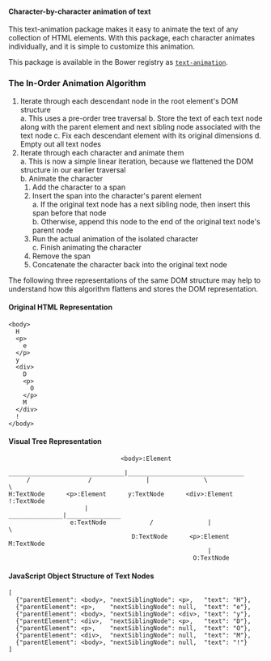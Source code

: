 #### Character-by-character animation of text

This text-animation package makes it easy to animate the text of any collection of HTML elements. With this package, each character animates individually, and it is simple to customize this animation.

This package is available in the Bower registry as [`text-animation`][bower-url].

### The In-Order Animation Algorithm

1. Iterate through each descendant node in the root element's DOM structure  
  a. This uses a pre-order tree traversal
  b. Store the text of each text node along with the parent element and next sibling node associated with the text node
  c. Fix each descendant element with its original dimensions
  d. Empty out all text nodes
2. Iterate through each character and animate them  
  a. This is now a simple linear iteration, because we flattened the DOM structure in our earlier traversal  
  b. Animate the character  
    1. Add the character to a span  
    2. Insert the span into the character's parent element  
      a. If the original text node has a next sibling node, then insert this span before that node  
      b. Otherwise, append this node to the end of the original text node's parent node  
    4. Run the actual animation of the isolated character  
  c. Finish animating the character  
    1. Remove the span  
    2. Concatenate the character back into the original text node  

The following three representations of the same DOM structure may help to understand  how this algorithm flattens and stores the DOM representation.

#### Original HTML Representation

    <body>
      H
      <p>
        e
      </p>
      y
      <div>
        D
        <p>
          O
        </p>
        M
      </div>
      !
    </body>

#### Visual Tree Representation

                                   <body>:Element
          ________________________________|________________________________
         /                /               |               \                \
    H:TextNode      <p>:Element      y:TextNode      <div>:Element      !:TextNode
                         |                  _______________|_______________
                     e:TextNode            /               |               \
                                      D:TextNode      <p>:Element      M:TextNode
                                                           |
                                                       O:TextNode

#### JavaScript Object Structure of Text Nodes

    [
      {"parentElement": <body>, "nextSiblingNode": <p>,   "text": "H"},
      {"parentElement": <p>,    "nextSiblingNode": null,  "text": "e"},
      {"parentElement": <body>, "nextSiblingNode": <div>, "text": "y"},
      {"parentElement": <div>,  "nextSiblingNode": <p>,   "text": "D"},
      {"parentElement": <p>,    "nextSiblingNode": null,  "text": "O"},
      {"parentElement": <div>,  "nextSiblingNode": null,  "text": "M"},
      {"parentElement": <body>, "nextSiblingNode": null,  "text": "!"}
    ]


[main-url]: http://levi.codes/text-animation
[codepen-url]: http://codepen.io/levisl176/full/HGJdF
[bower-url]: http://bower.io/search/?q=text-animation